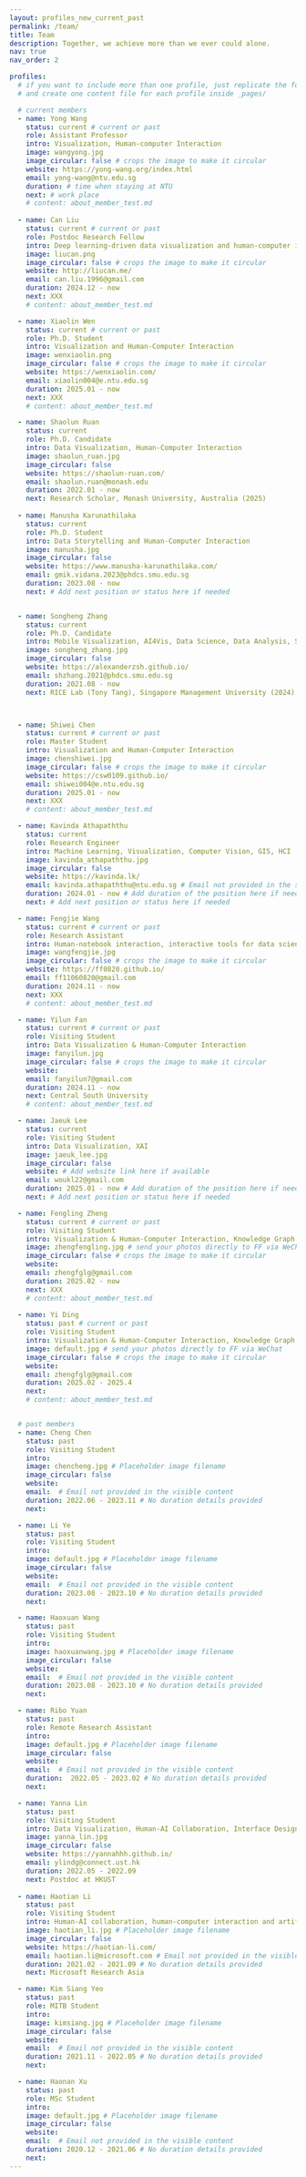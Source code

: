 ```yaml
---
layout: profiles_new_current_past
permalink: /team/
title: Team
description: Together, we achieve more than we ever could alone.
nav: true
nav_order: 2

profiles:
  # if you want to include more than one profile, just replicate the following block
  # and create one content file for each profile inside _pages/

  # current members
  - name: Yong Wang
    status: current # current or past
    role: Assistant Professor
    intro: Visualization, Human-computer Interaction
    image: wangyong.jpg
    image_circular: false # crops the image to make it circular
    website: https://yong-wang.org/index.html
    email: yong-wang@ntu.edu.sg
    duration: # time when staying at NTU
    next: # work place
    # content: about_member_test.md
  
  - name: Can Liu
    status: current # current or past
    role: Postdoc Research Fellow
    intro: Deep learning-driven data visualization and human-computer interaction
    image: liucan.png
    image_circular: false # crops the image to make it circular
    website: http://liucan.me/
    email: can.liu.1996@gmail.com
    duration: 2024.12 - now
    next: XXX
    # content: about_member_test.md

  - name: Xiaolin Wen
    status: current # current or past
    role: Ph.D. Student
    intro: Visualization and Human-Computer Interaction
    image: wenxiaolin.png
    image_circular: false # crops the image to make it circular
    website: https://wenxiaolin.com/
    email: xiaolin004@e.ntu.edu.sg
    duration: 2025.01 - now
    next: XXX
    # content: about_member_test.md

  - name: Shaolun Ruan
    status: current
    role: Ph.D. Candidate
    intro: Data Visualization, Human-Computer Interaction
    image: shaolun_ruan.jpg
    image_circular: false
    website: https://shaolun-ruan.com/
    email: shaolun.ruan@monash.edu
    duration: 2022.01 - now
    next: Research Scholar, Monash University, Australia (2025)
  
  - name: Manusha Karunathilaka
    status: current
    role: Ph.D. Student
    intro: Data Storytelling and Human-Computer Interaction
    image: manusha.jpg
    image_circular: false
    website: https://www.manusha-karunathilaka.com/
    email: gmik.vidana.2023@phdcs.smu.edu.sg
    duration: 2023.08 - now
    next: # Add next position or status here if needed


  - name: Songheng Zhang
    status: current
    role: Ph.D. Candidate
    intro: Mobile Visualization, AI4Vis, Data Science, Data Analysis, Statistics
    image: songheng_zhang.jpg
    image_circular: false
    website: https://alexanderzsh.github.io/
    email: shzhang.2021@phdcs.smu.edu.sg
    duration: 2021.08 - now
    next: RICE Lab (Tony Tang), Singapore Management University (2024)



  - name: Shiwei Chen
    status: current # current or past
    role: Master Student
    intro: Visualization and Human-Computer Interaction
    image: chenshiwei.jpg
    image_circular: false # crops the image to make it circular
    website: https://csw0109.github.io/
    email: shiwei004@e.ntu.edu.sg
    duration: 2025.01 - now
    next: XXX
    # content: about_member_test.md

  - name: Kavinda Athapaththu
    status: current
    role: Research Engineer
    intro: Machine Learning, Visualization, Computer Vision, GIS, HCI
    image: kavinda_athapaththu.jpg
    image_circular: false
    website: https://kavinda.lk/
    email: kavinda.athapaththu@ntu.edu.sg # Email not provided in the source
    duration: 2024.01 - now # Add duration of the position here if needed
    next: # Add next position or status here if needed

  - name: Fengjie Wang
    status: current # current or past
    role: Research Assistant
    intro: Human-notebook interaction, interactive tools for data science
    image: wangfengjie.jpg
    image_circular: false # crops the image to make it circular
    website: https://ff0820.github.io/
    email: ff11060820@gmail.com
    duration: 2024.11 - now
    next: XXX
    # content: about_member_test.md

  - name: Yilun Fan
    status: current # current or past
    role: Visiting Student
    intro: Data Visualization & Human-Computer Interaction
    image: fanyilun.jpg
    image_circular: false # crops the image to make it circular
    website: 
    email: fanyilun7@gmail.com 
    duration: 2024.11 - now
    next: Central South University
    # content: about_member_test.md

  - name: Jaeuk Lee
    status: current
    role: Visiting Student
    intro: Data Visualization, XAI
    image: jaeuk_lee.jpg
    image_circular: false
    website: # Add website link here if available
    email: woukl22@gmail.com
    duration: 2025.01 - now # Add duration of the position here if needed
    next: # Add next position or status here if needed

  - name: Fengling Zheng
    status: current # current or past
    role: Visiting Student
    intro: Visualization & Human-Computer Interaction, Knowledge Graph
    image: zhengfengling.jpg # send your photos directly to FF via WeChat
    image_circular: false # crops the image to make it circular
    website: 
    email: zhengfglg@gmail.com
    duration: 2025.02 - now
    next: XXX
    # content: about_member_test.md
 
  - name: Yi Ding
    status: past # current or past
    role: Visiting Student
    intro: Visualization & Human-Computer Interaction, Knowledge Graph
    image: default.jpg # send your photos directly to FF via WeChat
    image_circular: false # crops the image to make it circular
    website: 
    email: zhengfglg@gmail.com
    duration: 2025.02 - 2025.4
    next: 
    # content: about_member_test.md


  # past members
  - name: Cheng Chen
    status: past
    role: Visiting Student
    intro: 
    image: chencheng.jpg # Placeholder image filename
    image_circular: false
    website: 
    email:  # Email not provided in the visible content
    duration: 2022.06 - 2023.11 # No duration details provided
    next:

  - name: Li Ye
    status: past
    role: Visiting Student
    intro: 
    image: default.jpg # Placeholder image filename
    image_circular: false
    website: 
    email:  # Email not provided in the visible content
    duration: 2023.08 - 2023.10 # No duration details provided
    next:

  - name: Haoxuan Wang
    status: past
    role: Visiting Student
    intro: 
    image: haoxuanwang.jpg # Placeholder image filename
    image_circular: false
    website: 
    email:  # Email not provided in the visible content
    duration: 2023.08 - 2023.10 # No duration details provided
    next:

  - name: Ribo Yuan
    status: past
    role: Remote Research Assistant
    intro: 
    image: default.jpg # Placeholder image filename
    image_circular: false
    website: 
    email:  # Email not provided in the visible content
    duration:  2022.05 - 2023.02 # No duration details provided
    next:

  - name: Yanna Lin
    status: past
    role: Visiting Student
    intro: Data Visualization, Human-AI Collaboration, Interface Design
    image: yanna_lin.jpg
    image_circular: false
    website: https://yannahhh.github.io/
    email: ylindg@connect.ust.hk
    duration: 2022.05 - 2022.09
    next: Postdoc at HKUST
  
  - name: Haotian Li
    status: past
    role: Visiting Student
    intro: Human-AI collaboration, human-computer interaction and artificial intelligence
    image: haotian_li.jpg # Placeholder image filename
    image_circular: false
    website: https://haotian-li.com/
    email: haotian.li@microsoft.com # Email not provided in the visible content
    duration: 2021.02 - 2021.09 # No duration details provided
    next: Microsoft Research Asia

  - name: Kim Siang Yeo
    status: past
    role: MITB Student
    intro: 
    image: kimsiang.jpg # Placeholder image filename
    image_circular: false
    website: 
    email:  # Email not provided in the visible content
    duration: 2021.11 - 2022.05 # No duration details provided
    next:

  - name: Haonan Xu
    status: past
    role: MSc Student
    intro: 
    image: default.jpg # Placeholder image filename
    image_circular: false
    website: 
    email:  # Email not provided in the visible content
    duration: 2020.12 - 2021.06 # No duration details provided
    next:
---
```

